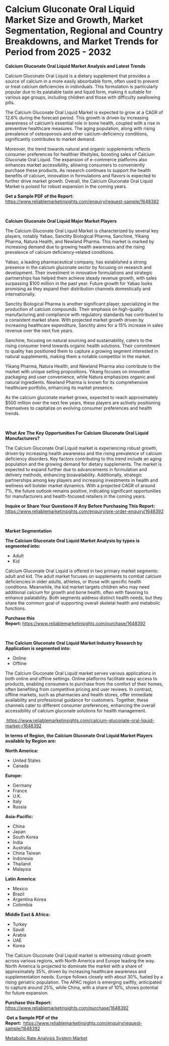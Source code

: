 <p><h1>Calcium Gluconate Oral Liquid Market Size and Growth, Market Segmentation, Regional and Country Breakdowns, and Market Trends for Period from 2025 -  2032</h1></p><p><strong>Calcium Gluconate Oral Liquid Market Analysis and Latest Trends</strong></p>
<p><p>Calcium Gluconate Oral Liquid is a dietary supplement that provides a source of calcium in a more easily absorbable form, often used to prevent or treat calcium deficiencies in individuals. This formulation is particularly popular due to its palatable taste and liquid form, making it suitable for various age groups, including children and those with difficulty swallowing pills.</p><p>The Calcium Gluconate Oral Liquid Market is expected to grow at a CAGR of 12.6% during the forecast period. This growth is driven by increasing awareness of calcium’s essential role in bone health, coupled with a rise in preventive healthcare measures. The aging population, along with rising prevalence of osteoporosis and other calcium-deficiency conditions, significantly contributes to market demand. </p><p>Moreover, the trend towards natural and organic supplements reflects consumer preferences for healthier lifestyles, boosting sales of Calcium Gluconate Oral Liquid. The expansion of e-commerce platforms also enhances market accessibility, allowing consumers to conveniently purchase these products. As research continues to support the health benefits of calcium, innovation in formulations and flavors is expected to further drive market growth. Overall, the Calcium Gluconate Oral Liquid Market is poised for robust expansion in the coming years.</p></p>
<p><strong>Get a Sample PDF of the Report:&nbsp;</strong> <a href="https://www.reliablemarketinsights.com/enquiry/request-sample/1648392?utm_campaign=2199&utm_medium=2&utm_source=Github&utm_content=ia&utm_term=08032025&utm_id=calcium-gluconate-oral-liquid">https://www.reliablemarketinsights.com/enquiry/request-sample/1648392</a></p>
<p>&nbsp;</p>
<p><strong>Calcium Gluconate Oral Liquid Major Market Players</strong></p>
<p><p>The Calcium Gluconate Oral Liquid Market is characterized by several key players, notably Yabao, Sanctity Biological Pharma, Sanchine, Yikang Pharma, Natura Health, and Newland Pharma. This market is marked by increasing demand due to growing health awareness and the rising prevalence of calcium deficiency-related conditions.</p><p>Yabao, a leading pharmaceutical company, has established a strong presence in the calcium gluconate sector by focusing on research and development. Their investment in innovative formulations and strategic partnerships has helped them achieve steady revenue growth, with sales surpassing $100 million in the past year. Future growth for Yabao looks promising as they expand their distribution channels domestically and internationally.</p><p>Sanctity Biological Pharma is another significant player, specializing in the production of calcium compounds. Their emphasis on high-quality manufacturing and compliance with regulatory standards has contributed to a consistent market share. With projected market growth driven by increasing healthcare expenditure, Sanctity aims for a 15% increase in sales revenue over the next five years.</p><p>Sanchine, focusing on natural sourcing and sustainability, caters to the rising consumer trend towards organic health solutions. Their commitment to quality has positioned them to capture a growing segment interested in natural supplements, making them a notable competitor in the market.</p><p>Yikang Pharma, Natura Health, and Newland Pharma also contribute to the market with unique selling propositions. Yikang focuses on innovative packaging and user convenience, while Natura emphasizes organic and natural ingredients. Newland Pharma is known for its comprehensive healthcare portfolio, enhancing its market presence.</p><p>As the calcium gluconate market grows, expected to reach approximately $500 million over the next few years, these players are actively positioning themselves to capitalize on evolving consumer preferences and health trends.</p></p>
<p>&nbsp;</p>
<p><strong>What Are The Key Opportunities For Calcium Gluconate Oral Liquid Manufacturers?</strong></p>
<p><p>The Calcium Gluconate Oral Liquid market is experiencing robust growth, driven by increasing health awareness and the rising prevalence of calcium deficiency disorders. Key factors contributing to this trend include an aging population and the growing demand for dietary supplements. The market is expected to expand further due to advancements in formulation and delivery methods, enhancing bioavailability. Additionally, strategic partnerships among key players and increasing investments in health and wellness will bolster market dynamics. With a projected CAGR of around 7%, the future outlook remains positive, indicating significant opportunities for manufacturers and health-focused retailers in the coming years.</p></p>
<p><strong>Inquire or Share Your Questions If Any Before Purchasing This Report:</strong> <a href="https://www.reliablemarketinsights.com/enquiry/pre-order-enquiry/1648392?utm_campaign=2199&utm_medium=2&utm_source=Github&utm_content=ia&utm_term=08032025&utm_id=calcium-gluconate-oral-liquid">https://www.reliablemarketinsights.com/enquiry/pre-order-enquiry/1648392</a></p>
<p>&nbsp;</p>
<p><strong>Market Segmentation</strong></p>
<p><strong>The Calcium Gluconate Oral Liquid Market Analysis by types is segmented into:</strong></p>
<p><ul><li>Adult</li><li>Kid</li></ul></p>
<p><p>Calcium Gluconate Oral Liquid is offered in two primary market segments: adult and kid. The adult market focuses on supplements to combat calcium deficiencies in older adults, athletes, or those with specific health conditions. Meanwhile, the kid market targets children who may need additional calcium for growth and bone health, often with flavoring to enhance palatability. Both segments address distinct health needs, but they share the common goal of supporting overall skeletal health and metabolic functions.</p></p>
<p><strong>Purchase this Report:&nbsp;</strong><a href="https://www.reliablemarketinsights.com/purchase/1648392?utm_campaign=2199&utm_medium=2&utm_source=Github&utm_content=ia&utm_term=08032025&utm_id=calcium-gluconate-oral-liquid">https://www.reliablemarketinsights.com/purchase/1648392</a></p>
<p>&nbsp;</p>
<p><strong>The Calcium Gluconate Oral Liquid Market Industry Research by Application is segmented into:</strong></p>
<p><ul><li>Online</li><li>Offline</li></ul></p>
<p><p>The Calcium Gluconate Oral Liquid market serves various applications in both online and offline settings. Online platforms facilitate easy access to products, enabling consumers to purchase from the comfort of their homes, often benefiting from competitive pricing and user reviews. In contrast, offline markets, such as pharmacies and health stores, offer immediate availability and professional guidance for customers. Together, these channels cater to different consumer preferences, enhancing the overall accessibility of calcium gluconate solutions for health management.</p></p>
<p><a href="https://www.reliablemarketinsights.com/calcium-gluconate-oral-liquid-market-r1648392?utm_campaign=2199&utm_medium=2&utm_source=Github&utm_content=ia&utm_term=08032025&utm_id=calcium-gluconate-oral-liquid">&nbsp;https://www.reliablemarketinsights.com/calcium-gluconate-oral-liquid-market-r1648392</a></p>
<p><strong>In terms of Region, the Calcium Gluconate Oral Liquid Market Players available by Region are:</strong></p>
<p>
    <p> <strong> North America: </strong>
        <ul>
            <li>United States</li>
            <li>Canada</li>
        </ul>
        </p> 
    <p> <strong> Europe: </strong>
        <ul>
            <li>Germany</li>
            <li>France</li>
            <li>U.K.</li>
            <li>Italy</li>
            <li>Russia</li>
        </ul>
        </p> 
    <p> <strong> Asia-Pacific: </strong>
        <ul>
            <li>China</li>
            <li>Japan</li>
            <li>South Korea</li>
            <li>India</li>
            <li>Australia</li>
            <li>China Taiwan</li>
            <li>Indonesia</li>
            <li>Thailand</li>
            <li>Malaysia</li>
        </ul>
        </p> 
    <p> <strong> Latin America: </strong>
        <ul>
            <li>Mexico</li>
            <li>Brazil</li>
            <li>Argentina Korea</li>
            <li>Colombia</li>
        </ul>
        </p> 
    <p> <strong> Middle East & Africa: </strong>
        <ul>
            <li>Turkey</li>
            <li>Saudi</li>
            <li>Arabia</li>
            <li>UAE</li>
            <li>Korea</li>
        </ul>
    </p>
    </p>
<p><p>The Calcium Gluconate Oral Liquid market is witnessing robust growth across various regions, with North America and Europe leading the way. North America is projected to dominate the market with a share of approximately 35%, driven by increasing healthcare awareness and supplementation needs. Europe follows closely with about 30%, fueled by a rising geriatric population. The APAC region is emerging swiftly, anticipated to capture around 25%, while China, with a share of 10%, shows potential for future expansion.</p></p>
<p><strong>Purchase this Report: </strong><a href="https://www.reliablemarketinsights.com/purchase/1648392?utm_campaign=2199&utm_medium=2&utm_source=Github&utm_content=ia&utm_term=08032025&utm_id=calcium-gluconate-oral-liquid">https://www.reliablemarketinsights.com/purchase/1648392</a></p>
<p>&nbsp;<strong>Get a Sample PDF of the Report:&nbsp;&nbsp;</strong><a href="https://www.reliablemarketinsights.com/enquiry/request-sample/1648392?utm_campaign=2199&utm_medium=2&utm_source=Github&utm_content=ia&utm_term=08032025&utm_id=calcium-gluconate-oral-liquid">https://www.reliablemarketinsights.com/enquiry/request-sample/1648392</a></p>
<p><strong></strong></p>
<p><p><a href="https://github.com/SamiaChowdhury801/Market-Research-Report-List-2/blob/main/metabolic-rate-analysis-system-market.md?utm_campaign=2199&utm_medium=2&utm_source=Github&utm_content=ia&utm_term=08032025&utm_id=calcium-gluconate-oral-liquid">Metabolic Rate Analysis System Market</a></p></p>
